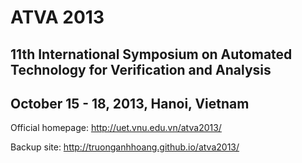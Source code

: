ATVA 2013 
========
11th International Symposium on Automated Technology for Verification and Analysis
--------
October 15 - 18, 2013, Hanoi, Vietnam
--------

Official homepage: http://uet.vnu.edu.vn/atva2013/

Backup site: http://truonganhhoang.github.io/atva2013/
